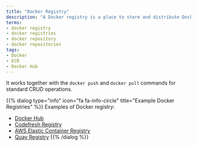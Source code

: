 ```yaml
---
title: "Docker Registry"
description: "A Docker registry is a place to store and distribute Docker images."
terms:
- docker registry
- docker registries
- docker repository
- docker repositories
tags:
- Docker
- ECR
- Docker Hub
---
```

It works together with the `docker push` and `docker pull` commands for standard CRUD operations.

{{% dialog type="info" icon="fa fa-info-circle" title="Example Docker Registries" %}}
Examples of Docker registry:
* [Docker Hub](https://hub.docker.com/)
* [Codefresh Registry](https://codefresh.io/docs/docs/docker-registries/codefresh-registry/)
* [AWS Elastic Container Registry](https://aws.amazon.com/ecr/)
* [Quay Registry](https://quay.io/)
{{% /dialog %}}
